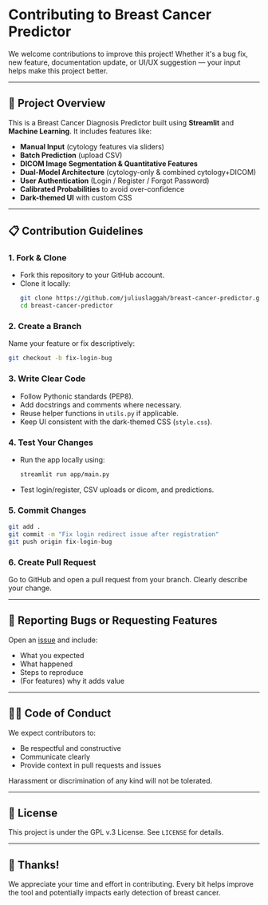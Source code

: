 
# Contributing to Breast Cancer Predictor

We welcome contributions to improve this project! Whether it's a bug fix, new feature, documentation update, or UI/UX suggestion — your input helps make this project better.

---

## 🧠 Project Overview

This is a Breast Cancer Diagnosis Predictor built using **Streamlit** and **Machine Learning**. It includes features like:
- **Manual Input** (cytology features via sliders)
- **Batch Prediction** (upload CSV)
- **DICOM Image Segmentation & Quantitative Features**
- **Dual-Model Architecture** (cytology-only & combined cytology+DICOM)
- **User Authentication** (Login / Register / Forgot Password)
- **Calibrated Probabilities** to avoid over-confidence
- **Dark-themed UI** with custom CSS


---

## 📋 Contribution Guidelines

### 1. Fork & Clone
- Fork this repository to your GitHub account.
- Clone it locally:
  ```bash
  git clone https://github.com/juliuslaggah/breast-cancer-predictor.git
  cd breast-cancer-predictor
  ```

### 2. Create a Branch
Name your feature or fix descriptively:
```bash
git checkout -b fix-login-bug
```

### 3. Write Clear Code
- Follow Pythonic standards (PEP8).
- Add docstrings and comments where necessary.
- Reuse helper functions in `utils.py` if applicable.
- Keep UI consistent with the dark-themed CSS (`style.css`).

### 4. Test Your Changes
- Run the app locally using:
  ```bash
  streamlit run app/main.py
  ```
- Test login/register, CSV uploads or dicom, and predictions.

### 5. Commit Changes
```bash
git add .
git commit -m "Fix login redirect issue after registration"
git push origin fix-login-bug
```

### 6. Create Pull Request
Go to GitHub and open a pull request from your branch. Clearly describe your change.

---

## 🧪 Reporting Bugs or Requesting Features

Open an [issue](https://github.com/your-username/breast-cancer-predictor/issues) and include:
- What you expected
- What happened
- Steps to reproduce
- (For features) why it adds value

---

## 🧑‍💻 Code of Conduct

We expect contributors to:
- Be respectful and constructive
- Communicate clearly
- Provide context in pull requests and issues

Harassment or discrimination of any kind will not be tolerated.

---

## 🧾 License

This project is under the GPL v.3 License. See `LICENSE` for details.

---

## 🙌 Thanks!

We appreciate your time and effort in contributing. Every bit helps improve the tool and potentially impacts early detection of breast cancer.
